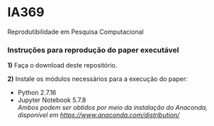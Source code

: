 # IA369
Reprodutibilidade em Pesquisa Computacional

### Instruções para reprodução do paper executável

**1)** Faça o download deste repositório.

**2)** Instale os módulos necessários para a execução do paper:
- Python 2.7.16
- Jupyter Notebook 5.7.8 <br>
          *Ambos podem ser obtidos por meio da instalação do Anaconda, disponível em https://www.anaconda.com/distribution/*

